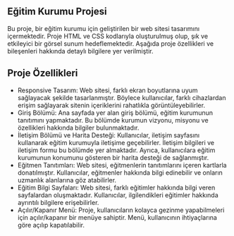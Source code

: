 ## Eğitim Kurumu Projesi 
Bu proje, bir eğitim kurumu için geliştirilen bir web sitesi tasarımını içermektedir. Proje HTML ve CSS kodlarıyla oluşturulmuş olup, şık ve etkileyici bir görsel sunum hedeflemektedir. Aşağıda proje özellikleri ve bileşenleri hakkında detaylı bilgilere yer verilmiştir.
## Proje Özellikleri

- Responsive Tasarım: Web sitesi, farklı ekran boyutlarına uyum sağlayacak şekilde tasarlanmıştır. Böylece kullanıcılar, farklı cihazlardan erişim sağlayarak sitenin içeriklerini rahatlıkla görüntüleyebilirler.
- Giriş Bölümü: Ana sayfada yer alan giriş bölümü, eğitim kurumunun tanıtımını yapmaktadır. Bu bölümde kurumun vizyonu, misyonu ve özellikleri hakkında bilgiler bulunmaktadır.
- İletişim Bölümü ve Harita Desteği: Kullanıcılar, iletişim sayfasını kullanarak eğitim kurumuyla iletişime geçebilirler. İletişim bilgileri ve iletişim formu bu bölümde yer almaktadır. Ayrıca, kullanıcılara eğitim kurumunun konumunu gösteren bir harita desteği de sağlanmıştır.
- Eğitmen Tanıtımları: Web sitesi, eğitmenlerin tanıtımlarını içeren kartlarla donatılmıştır. Kullanıcılar, eğitmenler hakkında bilgi edinebilir ve onların uzmanlık alanlarına göz atabilirler.
- Eğitim Bilgi Sayfaları: Web sitesi, farklı eğitimler hakkında bilgi veren sayfalardan oluşmaktadır. Kullanıcılar, ilgilendikleri eğitimler hakkında ayrıntılı bilgilere erişebilirler.
- Açılır/Kapanır Menü: Proje, kullanıcıların kolayca gezinme yapabilmeleri için açılır/kapanır bir menüye sahiptir. Menü, kullanıcının ihtiyaçlarına göre açılıp kapatılabilir.




